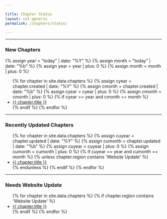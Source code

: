 ```yaml
---

title: Chapter Status
layout: col-generic
permalink: /chapters/status/

---
```


----
### New Chapters
{% assign year = "today" | date: "%Y" %}
{% assign month = "today" | date: "%b" %}
{% assign year = year | plus: 0 %}
{% assign month = month | plus: 0 %}

<ul>
{% for chapter in site.data.chapters %}
    {% assign cyear = chapter.created | date: "%Y" %}
    {% assign cmonth = chapter.created | date: "%b" %}
    {% assign cyear = cyear | plus: 0 %}
    {% assign cmonth = cmonth | plus: 0 %}
    {% if cyear == year and cmonth == month %} 
        <li><a href='{{ chapter.url }}'>{{ chapter.title }}</a></li>
    {% endif %}
{% endfor %}
</ul>

----
### Recently Updated Chapters
<ul>
{% for chapter in site.data.chapters %}
    {% assign cuyear = chapter.updated | date: "%Y" %}
    {% assign cumonth = chapter.updated | date: "%b" %}
    {% assign cuyear = cuyear | plus: 0 %}
    {% assign cumonth = cumonth | plus: 0 %}
    {% if cuyear == year and cumonth == month %}
       {% unless chapter.region contains 'Website Update' %}
        <li><a href='{{ chapter.url }}'>{{ chapter.title }}</a></li>
       {% endunless %}
    {% endif %}
{% endfor %}
</ul>

----
### Needs Website Update
<ul>
{% for chapter in site.data.chapters %}
    {% if chapter.region contains 'Website Update' %} 
        <li><a href='{{ chapter.url }}'>{{ chapter.title }}</a></li>
    {% endif %}
{% endfor %}
</ul>
